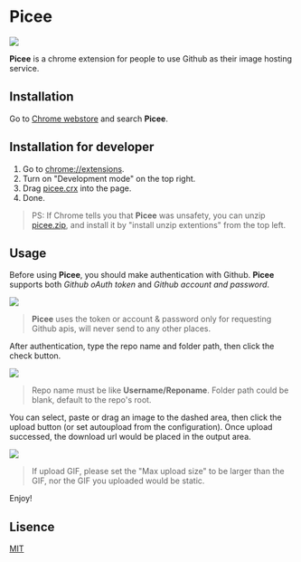 # Picee

![](./preview/logo.png)

**Picee** is a chrome extension for people to use Github as their image hosting service.

## Installation
Go to [Chrome webstore](https://chrome.google.com/webstore) and search **Picee**.

## Installation for developer
1. Go to [chrome://extensions](chrome://extensions).
2. Turn on "Development mode" on the top right.
3. Drag [picee.crx](https://github.com/jrainlau/picee/releases/download/1.0.0/picee.crx) into the page.
4. Done.

> PS: If Chrome tells you that **Picee** was unsafety, you can unzip [picee.zip](https://github.com/jrainlau/picee/releases/download/1.0.0/picee.zip), and install it by "install unzip extentions" from the top left.

## Usage

Before using **Picee**, you should make authentication with Github. **Picee** supports both *Github oAuth token* and *Github account and password*.

![](./preview/login.gif)

> **Picee** uses the token or account & password only for requesting Github apis, will never send to any other places.

After authentication, type the repo name and folder path, then click the check button.

![](./preview/usage-2.gif)

> Repo name must be like **Username/Reponame**. Folder path could be blank, default to the repo's root.

You can select, paste or drag an image to the dashed area, then click the upload button (or set autoupload from the configuration). Once upload successed, the download url would be placed in the output area.

![](./preview/usage-1.gif)

> If upload GIF, please set the "Max upload size" to be larger than the GIF, nor the GIF you uploaded would be static.

Enjoy!

## Lisence
[MIT](./LICENSE)
